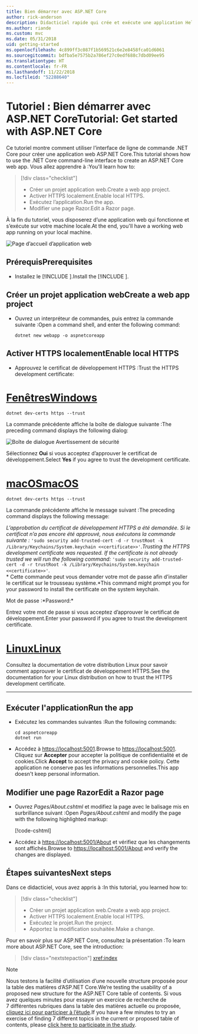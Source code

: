```yaml
---
title: Bien démarrer avec ASP.NET Core
author: rick-anderson
description: Didacticiel rapide qui crée et exécute une application Hello World simple à l’aide d’ASP.NET Core.
ms.author: riande
ms.custom: mvc
ms.date: 05/31/2018
uid: getting-started
ms.openlocfilehash: 4c899ff3c087f1b569521c6e2e8458fca01d6061
ms.sourcegitcommit: bdfba5e7575b2a786ef27c0edf688c7dbd09ee95
ms.translationtype: HT
ms.contentlocale: fr-FR
ms.lasthandoff: 11/22/2018
ms.locfileid: "52288640"
---
```

# <a name="tutorial-get-started-with-aspnet-core"></a><span data-ttu-id="e1d6a-103">Tutoriel : Bien démarrer avec ASP.NET Core</span><span class="sxs-lookup"><span data-stu-id="e1d6a-103">Tutorial: Get started with ASP.NET Core</span></span>

<span data-ttu-id="e1d6a-104">Ce tutoriel montre comment utiliser l’interface de ligne de commande .NET Core pour créer une application web ASP.NET Core.</span><span class="sxs-lookup"><span data-stu-id="e1d6a-104">This tutorial shows how to use the .NET Core command-line interface to create an ASP.NET Core web app.</span></span> <span data-ttu-id="e1d6a-105">Vous allez apprendre à :</span><span class="sxs-lookup"><span data-stu-id="e1d6a-105">You'll learn how to:</span></span>

> [!div class="checklist"]
> * <span data-ttu-id="e1d6a-106">Créer un projet application web.</span><span class="sxs-lookup"><span data-stu-id="e1d6a-106">Create a web app project.</span></span>
> * <span data-ttu-id="e1d6a-107">Activer HTTPS localement.</span><span class="sxs-lookup"><span data-stu-id="e1d6a-107">Enable local HTTPS.</span></span>
> * <span data-ttu-id="e1d6a-108">Exécutez l’application.</span><span class="sxs-lookup"><span data-stu-id="e1d6a-108">Run the app.</span></span>
> * <span data-ttu-id="e1d6a-109">Modifier une page Razor.</span><span class="sxs-lookup"><span data-stu-id="e1d6a-109">Edit a Razor page.</span></span>

<span data-ttu-id="e1d6a-110">À la fin du tutoriel, vous disposerez d’une application web qui fonctionne et s’exécute sur votre machine locale.</span><span class="sxs-lookup"><span data-stu-id="e1d6a-110">At the end, you'll have a working web app running on your local machine.</span></span>

![Page d’accueil d’application web](_static/home-page.png)


## <a name="prerequisites"></a><span data-ttu-id="e1d6a-112">Prérequis</span><span class="sxs-lookup"><span data-stu-id="e1d6a-112">Prerequisites</span></span>

* <span data-ttu-id="e1d6a-113">Installez le [!INCLUDE [](~/includes/2.1-SDK.md)].</span><span class="sxs-lookup"><span data-stu-id="e1d6a-113">Install the [!INCLUDE [](~/includes/2.1-SDK.md)].</span></span>

## <a name="create-a-web-app-project"></a><span data-ttu-id="e1d6a-114">Créer un projet application web</span><span class="sxs-lookup"><span data-stu-id="e1d6a-114">Create a web app project</span></span>

* <span data-ttu-id="e1d6a-115">Ouvrez un interpréteur de commandes, puis entrez la commande suivante :</span><span class="sxs-lookup"><span data-stu-id="e1d6a-115">Open a command shell, and enter the following command:</span></span>

   ```console
   dotnet new webapp -o aspnetcoreapp
   ```

## <a name="enable-local-https"></a><span data-ttu-id="e1d6a-116">Activer HTTPS localement</span><span class="sxs-lookup"><span data-stu-id="e1d6a-116">Enable local HTTPS</span></span>

* <span data-ttu-id="e1d6a-117">Approuvez le certificat de développement HTTPS :</span><span class="sxs-lookup"><span data-stu-id="e1d6a-117">Trust the HTTPS development certificate:</span></span>

# <a name="windowstabwindows"></a>[<span data-ttu-id="e1d6a-118">Fenêtres</span><span class="sxs-lookup"><span data-stu-id="e1d6a-118">Windows</span></span>](#tab/windows)

  ```console
  dotnet dev-certs https --trust
  ```

  <span data-ttu-id="e1d6a-119">La commande précédente affiche la boîte de dialogue suivante :</span><span class="sxs-lookup"><span data-stu-id="e1d6a-119">The preceding command displays the following dialog:</span></span>

  ![Boîte de dialogue Avertissement de sécurité](_static/cert.png)

  <span data-ttu-id="e1d6a-121">Sélectionnez **Oui** si vous acceptez d’approuver le certificat de développement.</span><span class="sxs-lookup"><span data-stu-id="e1d6a-121">Select **Yes** if you agree to trust the development certificate.</span></span>

# <a name="macostabmacos"></a>[<span data-ttu-id="e1d6a-122">macOS</span><span class="sxs-lookup"><span data-stu-id="e1d6a-122">macOS</span></span>](#tab/macos)

  ```console
  dotnet dev-certs https --trust
  ```

  <span data-ttu-id="e1d6a-123">La commande précédente affiche le message suivant :</span><span class="sxs-lookup"><span data-stu-id="e1d6a-123">The preceding command displays the following message:</span></span>

  <span data-ttu-id="e1d6a-124">*L’approbation du certificat de développement HTTPS a été demandée. Si le certificat n’a pas encore été approuvé, nous exécutons la commande suivante :* `'sudo security add-trusted-cert -d -r trustRoot -k /Library/Keychains/System.keychain <<certificate>>'`.</span><span class="sxs-lookup"><span data-stu-id="e1d6a-124">*Trusting the HTTPS development certificate was requested. If the certificate is not already trusted we will run the following command:* `'sudo security add-trusted-cert -d -r trustRoot -k /Library/Keychains/System.keychain <<certificate>>'`.</span></span>  
  <span data-ttu-id="e1d6a-125">\* Cette commande peut vous demander votre mot de passe afin d’installer le certificat sur le trousseau système.</span><span class="sxs-lookup"><span data-stu-id="e1d6a-125">\*This command might prompt you for your password to install the certificate on the system keychain.</span></span>
  
  <span data-ttu-id="e1d6a-126">Mot de passe :\*</span><span class="sxs-lookup"><span data-stu-id="e1d6a-126">Password:\*</span></span>

  <span data-ttu-id="e1d6a-127">Entrez votre mot de passe si vous acceptez d’approuver le certificat de développement.</span><span class="sxs-lookup"><span data-stu-id="e1d6a-127">Enter your password if you agree to trust the development certificate.</span></span>

# <a name="linuxtablinux"></a>[<span data-ttu-id="e1d6a-128">Linux</span><span class="sxs-lookup"><span data-stu-id="e1d6a-128">Linux</span></span>](#tab/linux)

  <span data-ttu-id="e1d6a-129">Consultez la documentation de votre distribution Linux pour savoir comment approuver le certificat de développement HTTPS.</span><span class="sxs-lookup"><span data-stu-id="e1d6a-129">See the documentation for your Linux distribution on how to trust the HTTPS development certificate.</span></span>
   
---

## <a name="run-the-app"></a><span data-ttu-id="e1d6a-130">Exécuter l'application</span><span class="sxs-lookup"><span data-stu-id="e1d6a-130">Run the app</span></span>

* <span data-ttu-id="e1d6a-131">Exécutez les commandes suivantes :</span><span class="sxs-lookup"><span data-stu-id="e1d6a-131">Run the following commands:</span></span>

   ```console
   cd aspnetcoreapp
   dotnet run
   ```

* <span data-ttu-id="e1d6a-132">Accédez à [https://localhost:5001](https://localhost:5001).</span><span class="sxs-lookup"><span data-stu-id="e1d6a-132">Browse to [https://localhost:5001](https://localhost:5001).</span></span> <span data-ttu-id="e1d6a-133">Cliquez sur **Accepter** pour accepter la politique de confidentialité et de cookies.</span><span class="sxs-lookup"><span data-stu-id="e1d6a-133">Click **Accept** to accept the privacy and cookie policy.</span></span> <span data-ttu-id="e1d6a-134">Cette application ne conserve pas les informations personnelles.</span><span class="sxs-lookup"><span data-stu-id="e1d6a-134">This app doesn't keep personal information.</span></span>

## <a name="edit-a-razor-page"></a><span data-ttu-id="e1d6a-135">Modifier une page Razor</span><span class="sxs-lookup"><span data-stu-id="e1d6a-135">Edit a Razor page</span></span>

* <span data-ttu-id="e1d6a-136">Ouvrez *Pages/About.cshtml* et modifiez la page avec le balisage mis en surbrillance suivant :</span><span class="sxs-lookup"><span data-stu-id="e1d6a-136">Open *Pages/About.cshtml* and modify the page with the following highlighted markup:</span></span>

   [!code-cshtml[](sample/getting-started/about.cshtml?highlight=9)]

* <span data-ttu-id="e1d6a-137">Accédez à [https://localhost:5001/About](https://localhost:5001/About) et vérifiez que les changements sont affichés.</span><span class="sxs-lookup"><span data-stu-id="e1d6a-137">Browse to [https://localhost:5001/About](https://localhost:5001/About) and verify the changes are displayed.</span></span>

## <a name="next-steps"></a><span data-ttu-id="e1d6a-138">Étapes suivantes</span><span class="sxs-lookup"><span data-stu-id="e1d6a-138">Next steps</span></span>

<span data-ttu-id="e1d6a-139">Dans ce didacticiel, vous avez appris à :</span><span class="sxs-lookup"><span data-stu-id="e1d6a-139">In this tutorial, you learned how to:</span></span>

> [!div class="checklist"]
> * <span data-ttu-id="e1d6a-140">Créer un projet application web.</span><span class="sxs-lookup"><span data-stu-id="e1d6a-140">Create a web app project.</span></span>
> * <span data-ttu-id="e1d6a-141">Activer HTTPS localement.</span><span class="sxs-lookup"><span data-stu-id="e1d6a-141">Enable local HTTPS.</span></span>
> * <span data-ttu-id="e1d6a-142">Exécutez le projet.</span><span class="sxs-lookup"><span data-stu-id="e1d6a-142">Run the project.</span></span>
> * <span data-ttu-id="e1d6a-143">Apportez la modification souhaitée.</span><span class="sxs-lookup"><span data-stu-id="e1d6a-143">Make a change.</span></span>

<span data-ttu-id="e1d6a-144">Pour en savoir plus sur ASP.NET Core, consultez la présentation :</span><span class="sxs-lookup"><span data-stu-id="e1d6a-144">To learn more about ASP.NET Core, see the introduction:</span></span>

> [!div class="nextstepaction"]
> <xref:index>



> [!NOTE]
> <span data-ttu-id="e1d6a-145">Nous testons la facilité d’utilisation d’une nouvelle structure proposée pour la table des matières d’ASP.NET Core.</span><span class="sxs-lookup"><span data-stu-id="e1d6a-145">We’re testing the usability of a proposed new structure for the ASP.NET Core table of contents.</span></span>  <span data-ttu-id="e1d6a-146">Si vous avez quelques minutes pour essayer un exercice de recherche de 7 différentes rubriques dans la table des matières actuelle ou proposée, [cliquez ici pour participer à l’étude](https://dpk4xbh5.optimalworkshop.com/treejack/aa11wn82).</span><span class="sxs-lookup"><span data-stu-id="e1d6a-146">If you have a few minutes to try an exercise of finding 7 different topics in the current or proposed table of contents, please [click here to participate in the study](https://dpk4xbh5.optimalworkshop.com/treejack/aa11wn82).</span></span>